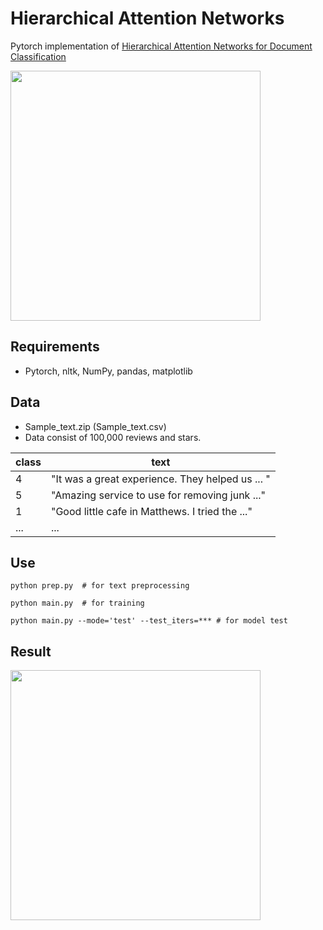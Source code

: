 # Hierarchical Attention Networks

Pytorch implementation of [Hierarchical Attention Networks for Document Classification](https://www.cs.cmu.edu/~hovy/papers/16HLT-hierarchical-attention-networks.pdf)

<img src="https://github.com/SSinyu/Hierarchical-Attention-Network/blob/master/img/HAN_model.png" height="400">

## Requirements

- Pytorch, nltk, NumPy, pandas, matplotlib

## Data

- Sample_text.zip (Sample_text.csv)
- Data consist of 100,000 reviews and stars.

class|text|
----|----|
4|"It was a great experience. They helped us ... "|
5|"Amazing service to use for removing junk ..."|
1|"Good little cafe in Matthews. I tried the ..."|
 ... | ... |

## Use

```
python prep.py  # for text preprocessing 

python main.py  # for training

python main.py --mode='test' --test_iters=*** # for model test
```

## Result

<img src="https://github.com/SSinyu/Hierarchical-Attention-Network/blob/master/img/train_eval_loss.png" height="400">
